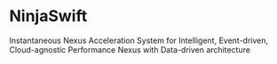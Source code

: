 # NinjaSwift
Instantaneous Nexus Acceleration System for Intelligent, Event-driven, Cloud-agnostic Performance Nexus with Data-driven architecture
